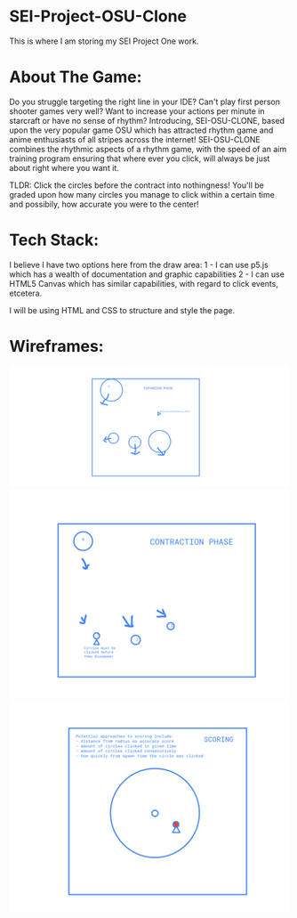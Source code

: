 # SEI-Project-OSU-Clone
This is where I am storing my SEI Project One work.

# About The Game:
Do you struggle targeting the right line in your IDE? Can't play first person shooter games very well? Want to increase your actions per minute in starcraft or have no sense of rhythm?
Introducing, SEI-OSU-CLONE, based upon the very popular game OSU which has attracted rhythm game and anime enthusiasts of all stripes across the internet! SEI-OSU-CLONE combines the rhythmic
aspects of a rhythm game, with the speed of an aim training program ensuring that where ever you click, will always be just about right where you want it.

TLDR: Click the circles before the contract into nothingness! You'll be graded upon how many circles you manage to click within a certain time and possibily, how accurate you were to the center!

# Tech Stack:
I believe I have two options here from the draw area:
1 - I can use p5.js which has a wealth of documentation and graphic capabilities
2 - I can use HTML5 Canvas which has similar capabilities, with regard to click events, etcetera.

I will be using HTML and CSS to structure and style the page.

# Wireframes:
![Expansion Phase](./readme_asset/expansion_phase.png)
![Contraction Phase](./readme_asset/contraction_phase.png)
![Scoring](./readme_asset/general_mechanisms.png)


